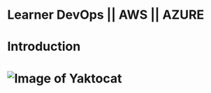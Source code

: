 # Learner DevOps || AWS || AZURE
# Introduction
# ![Image of Yaktocat](https://octodex.github.com/images/yaktocat.png)

